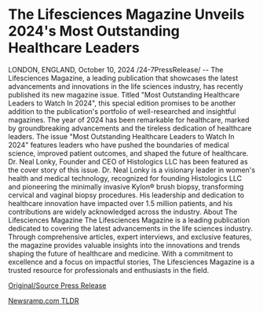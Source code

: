 # The Lifesciences Magazine Unveils 2024's Most Outstanding Healthcare Leaders

LONDON, ENGLAND, October 10, 2024 /24-7PressRelease/ -- The Lifesciences Magazine, a leading publication that showcases the latest advancements and innovations in the life sciences industry, has recently published its new magazine issue. Titled "Most Outstanding Healthcare Leaders to Watch In 2024", this special edition promises to be another addition to the publication's portfolio of well-researched and insightful magazines.  The year of 2024 has been remarkable for healthcare, marked by groundbreaking advancements and the tireless dedication of healthcare leaders. The issue "Most Outstanding Healthcare Leaders to Watch In 2024" features leaders who have pushed the boundaries of medical science, improved patient outcomes, and shaped the future of healthcare.   Dr. Neal Lonky, Founder and CEO of Histologics LLC has been featured as the cover story of this issue. Dr. Neal Lonky is a visionary leader in women's health and medical technology, recognized for founding Histologics LLC and pioneering the minimally invasive Kylon® brush biopsy, transforming cervical and vaginal biopsy procedures. His leadership and dedication to healthcare innovation have impacted over 1.5 million patients, and his contributions are widely acknowledged across the industry.  About The Lifesciences Magazine The Lifesciences Magazine is a leading publication dedicated to covering the latest advancements in the life sciences industry. Through comprehensive articles, expert interviews, and exclusive features, the magazine provides valuable insights into the innovations and trends shaping the future of healthcare and medicine. With a commitment to excellence and a focus on impactful stories, The Lifesciences Magazine is a trusted resource for professionals and enthusiasts in the field. 

[Original/Source Press Release](https://www.24-7pressrelease.com/press-release/515101/the-lifesciences-magazine-unveils-2024s-most-outstanding-healthcare-leaders) 

[Newsramp.com TLDR](https://newsramp.com/None) 